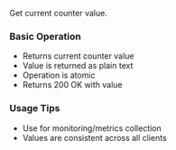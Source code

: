 Get current counter value.

### Basic Operation
- Returns current counter value
- Value is returned as plain text
- Operation is atomic
- Returns 200 OK with value

### Usage Tips
- Use for monitoring/metrics collection
- Values are consistent across all clients
